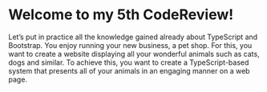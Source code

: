 # Welcome to my 5th CodeReview!

Let’s put in practice all the knowledge gained already about TypeScript and Bootstrap. You enjoy running your new business, a pet shop. For this, you want to create a website displaying all your wonderful animals such as cats, dogs and similar. To achieve this, you want to create a TypeScript-based system that presents all of your animals in an engaging manner on a web page. 
